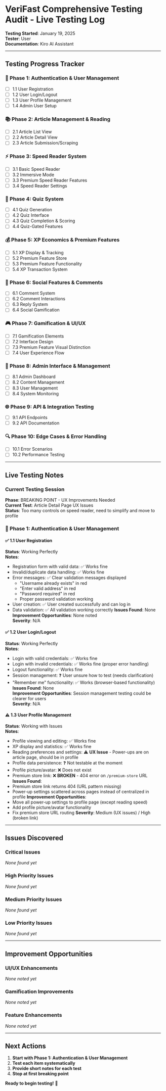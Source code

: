 # VeriFast Comprehensive Testing Audit - Live Testing Log

**Testing Started**: January 19, 2025  
**Tester**: User  
**Documentation**: Kiro AI Assistant  

---

## Testing Progress Tracker

### 🔐 Phase 1: Authentication & User Management
- [ ] 1.1 User Registration
- [ ] 1.2 User Login/Logout  
- [ ] 1.3 User Profile Management
- [ ] 1.4 Admin User Setup

### 📚 Phase 2: Article Management & Reading
- [ ] 2.1 Article List View
- [ ] 2.2 Article Detail View
- [ ] 2.3 Article Submission/Scraping

### ⚡ Phase 3: Speed Reader System
- [ ] 3.1 Basic Speed Reader
- [ ] 3.2 Immersive Mode
- [ ] 3.3 Premium Speed Reader Features
- [ ] 3.4 Speed Reader Settings

### 🧠 Phase 4: Quiz System
- [ ] 4.1 Quiz Generation
- [ ] 4.2 Quiz Interface
- [ ] 4.3 Quiz Completion & Scoring
- [ ] 4.4 Quiz-Gated Features

### 💰 Phase 5: XP Economics & Premium Features
- [ ] 5.1 XP Display & Tracking
- [ ] 5.2 Premium Feature Store
- [ ] 5.3 Premium Feature Functionality
- [ ] 5.4 XP Transaction System

### 💬 Phase 6: Social Features & Comments
- [ ] 6.1 Comment System
- [ ] 6.2 Comment Interactions
- [ ] 6.3 Reply System
- [ ] 6.4 Social Gamification

### 🎮 Phase 7: Gamification & UI/UX
- [ ] 7.1 Gamification Elements
- [ ] 7.2 Interface Design
- [ ] 7.3 Premium Feature Visual Distinction
- [ ] 7.4 User Experience Flow

### 🔧 Phase 8: Admin Interface & Management
- [ ] 8.1 Admin Dashboard
- [ ] 8.2 Content Management
- [ ] 8.3 User Management
- [ ] 8.4 System Monitoring

### 🌐 Phase 9: API & Integration Testing
- [ ] 9.1 API Endpoints
- [ ] 9.2 API Documentation

### 🔍 Phase 10: Edge Cases & Error Handling
- [ ] 10.1 Error Scenarios
- [ ] 10.2 Performance Testing

---

## Live Testing Notes

### Current Testing Session

**Phase**: BREAKING POINT - UX Improvements Needed  
**Current Test**: Article Detail Page UX Issues  
**Status**: Too many controls on speed reader, need to simplify and move to profile

### 🔐 Phase 1: Authentication & User Management

#### ✅ 1.1 User Registration
**Status**: Working Perfectly  
**Notes**: 
- Registration form with valid data: ✅ Works fine
- Invalid/duplicate data handling: ✅ Works fine  
- Error messages: ✅ Clear validation messages displayed
  - "Username already exists" in red
  - "Enter valid address" in red  
  - "Password required" in red
  - Proper password validation working
- User creation: ✅ User created successfully and can log in
- Data validation: ✅ All validation working correctly
**Issues Found**: None  
**Improvement Opportunities**: None noted  
**Severity**: N/A

#### ✅ 1.2 User Login/Logout
**Status**: Working Perfectly  
**Notes**: 
- Login with valid credentials: ✅ Works fine
- Login with invalid credentials: ✅ Works fine (proper error handling)
- Logout functionality: ✅ Works fine
- Session management: ❓ User unsure how to test (needs clarification)
- "Remember me" functionality: ✅ Works (browser-based functionality)
**Issues Found**: None  
**Improvement Opportunities**: Session management testing could be clearer for users  
**Severity**: N/A  

#### ⚠️ 1.3 User Profile Management
**Status**: Working with Issues  
**Notes**: 
- Profile viewing and editing: ✅ Works fine
- XP display and statistics: ✅ Works fine
- Reading preferences and settings: ⚠️ **UX Issue** - Power-ups are on article page, should be in profile
- Profile data persistence: ❓ Not testable at the moment
- Profile picture/avatar: ❌ Does not exist
- Premium store link: ❌ **BROKEN** - 404 error on `/premium-store` URL
**Issues Found**: 
- Premium store link returns 404 (URL pattern missing)
- Power-up settings scattered across pages instead of centralized in profile
**Improvement Opportunities**: 
- Move all power-up settings to profile page (except reading speed)
- Add profile picture/avatar functionality
- Fix premium store URL routing
**Severity**: Medium (UX issues) / High (broken link)  

---

## Issues Discovered

### Critical Issues
*None found yet*

### High Priority Issues
*None found yet*

### Medium Priority Issues
*None found yet*

### Low Priority Issues
*None found yet*

---

## Improvement Opportunities

### UI/UX Enhancements
*None noted yet*

### Gamification Improvements
*None noted yet*

### Feature Enhancements
*None noted yet*

---

## Next Actions

1. **Start with Phase 1: Authentication & User Management**
2. **Test each item systematically**
3. **Provide short notes for each test**
4. **Stop at first breaking point**

**Ready to begin testing!** 🚀
